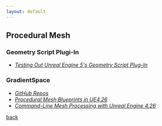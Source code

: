 ```yaml
---
layout: default
---
```


## Procedural Mesh

### Geometry Script Plugi-In

* _[Testing Out Unreal Engine 5's Geometry Script Plug-In](https://80.lv/articles/testing-out-unreal-engine-5-s-geometry-script-plug-in/)_

### GradientSpace

* _[GitHub Repos](https://github.com/gradientspace)_
* _[Procedural Mesh Blueprints in UE4.26](http://www.gradientspace.com/tutorials/2020/11/11/procedural-mesh-blueprints-in-ue426)_
* _[Command-Line Mesh Processing with Unreal Engine 4.26](http://www.gradientspace.com/tutorials/2020/9/21/command-line-geometry-processing-with-unreal-engine)_

[back](../)
